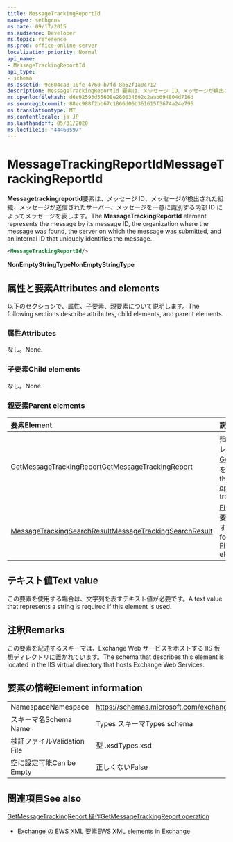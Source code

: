 ```yaml
---
title: MessageTrackingReportId
manager: sethgros
ms.date: 09/17/2015
ms.audience: Developer
ms.topic: reference
ms.prod: office-online-server
localization_priority: Normal
api_name:
- MessageTrackingReportId
api_type:
- schema
ms.assetid: 9c604ca3-10fe-4760-b7fd-8b52f1a0c712
description: MessageTrackingReportId 要素は、メッセージ ID、メッセージが検出された組織、メッセージが送信されたサーバー、メッセージを一意に識別する内部 ID によってメッセージを表します。
ms.openlocfilehash: d6e92593d55608e260634602c2aab694804d716d
ms.sourcegitcommit: 88ec988f2bb67c1866d06b361615f3674a24e795
ms.translationtype: MT
ms.contentlocale: ja-JP
ms.lasthandoff: 05/31/2020
ms.locfileid: "44460597"
---
```

# <a name="messagetrackingreportid"></a><span data-ttu-id="a3f0a-103">MessageTrackingReportId</span><span class="sxs-lookup"><span data-stu-id="a3f0a-103">MessageTrackingReportId</span></span>

<span data-ttu-id="a3f0a-104">**Messagetrackingreportid**要素は、メッセージ ID、メッセージが検出された組織、メッセージが送信されたサーバー、メッセージを一意に識別する内部 ID によってメッセージを表します。</span><span class="sxs-lookup"><span data-stu-id="a3f0a-104">The **MessageTrackingReportId** element represents the message by its message ID, the organization where the message was found, the server on which the message was submitted, and an internal ID that uniquely identifies the message.</span></span> 
  
```XML
<MessageTrackingReportId/>
```

 <span data-ttu-id="a3f0a-105">**NonEmptyStringType**</span><span class="sxs-lookup"><span data-stu-id="a3f0a-105">**NonEmptyStringType**</span></span>
## <a name="attributes-and-elements"></a><span data-ttu-id="a3f0a-106">属性と要素</span><span class="sxs-lookup"><span data-stu-id="a3f0a-106">Attributes and elements</span></span>

<span data-ttu-id="a3f0a-107">以下のセクションで、属性、子要素、親要素について説明します。</span><span class="sxs-lookup"><span data-stu-id="a3f0a-107">The following sections describe attributes, child elements, and parent elements.</span></span>
  
### <a name="attributes"></a><span data-ttu-id="a3f0a-108">属性</span><span class="sxs-lookup"><span data-stu-id="a3f0a-108">Attributes</span></span>

<span data-ttu-id="a3f0a-109">なし。</span><span class="sxs-lookup"><span data-stu-id="a3f0a-109">None.</span></span>
  
### <a name="child-elements"></a><span data-ttu-id="a3f0a-110">子要素</span><span class="sxs-lookup"><span data-stu-id="a3f0a-110">Child elements</span></span>

<span data-ttu-id="a3f0a-111">なし。</span><span class="sxs-lookup"><span data-stu-id="a3f0a-111">None.</span></span>
  
### <a name="parent-elements"></a><span data-ttu-id="a3f0a-112">親要素</span><span class="sxs-lookup"><span data-stu-id="a3f0a-112">Parent elements</span></span>

|<span data-ttu-id="a3f0a-113">**要素**</span><span class="sxs-lookup"><span data-stu-id="a3f0a-113">**Element**</span></span>|<span data-ttu-id="a3f0a-114">**説明**</span><span class="sxs-lookup"><span data-stu-id="a3f0a-114">**Description**</span></span>|
|:-----|:-----|
|[<span data-ttu-id="a3f0a-115">GetMessageTrackingReport</span><span class="sxs-lookup"><span data-stu-id="a3f0a-115">GetMessageTrackingReport</span></span>](getmessagetrackingreport.md) <br/> |<span data-ttu-id="a3f0a-116">指定された ID の完全なメッセージ追跡レポートを取得する[Getmessagetrackingreport 操作](getmessagetrackingreport-operation.md)の要求を含みます。</span><span class="sxs-lookup"><span data-stu-id="a3f0a-116">Contains the request for the [GetMessageTrackingReport operation](getmessagetrackingreport-operation.md) to retrieve the full message tracking report for the specified ID.</span></span>  <br/> |
|[<span data-ttu-id="a3f0a-117">MessageTrackingSearchResult</span><span class="sxs-lookup"><span data-stu-id="a3f0a-117">MessageTrackingSearchResult</span></span>](messagetrackingsearchresult.md) <br/> |<span data-ttu-id="a3f0a-118">[Findmessagetrackingreportresponse](findmessagetrackingreportresponse.md)要素の単一メッセージ結果を格納します。</span><span class="sxs-lookup"><span data-stu-id="a3f0a-118">Contains a single message result for a [FindMessageTrackingReportResponse](findmessagetrackingreportresponse.md) element.</span></span>  <br/> |
   
## <a name="text-value"></a><span data-ttu-id="a3f0a-119">テキスト値</span><span class="sxs-lookup"><span data-stu-id="a3f0a-119">Text value</span></span>

<span data-ttu-id="a3f0a-120">この要素を使用する場合は、文字列を表すテキスト値が必要です。</span><span class="sxs-lookup"><span data-stu-id="a3f0a-120">A text value that represents a string is required if this element is used.</span></span>
  
## <a name="remarks"></a><span data-ttu-id="a3f0a-121">注釈</span><span class="sxs-lookup"><span data-stu-id="a3f0a-121">Remarks</span></span>

<span data-ttu-id="a3f0a-122">この要素を記述するスキーマは、Exchange Web サービスをホストする IIS 仮想ディレクトリに置かれています。</span><span class="sxs-lookup"><span data-stu-id="a3f0a-122">The schema that describes this element is located in the IIS virtual directory that hosts Exchange Web Services.</span></span>
  
## <a name="element-information"></a><span data-ttu-id="a3f0a-123">要素の情報</span><span class="sxs-lookup"><span data-stu-id="a3f0a-123">Element information</span></span>

|||
|:-----|:-----|
|<span data-ttu-id="a3f0a-124">Namespace</span><span class="sxs-lookup"><span data-stu-id="a3f0a-124">Namespace</span></span>  <br/> |https://schemas.microsoft.com/exchange/services/2006/types  <br/> |
|<span data-ttu-id="a3f0a-125">スキーマ名</span><span class="sxs-lookup"><span data-stu-id="a3f0a-125">Schema Name</span></span>  <br/> |<span data-ttu-id="a3f0a-126">Types スキーマ</span><span class="sxs-lookup"><span data-stu-id="a3f0a-126">Types schema</span></span>  <br/> |
|<span data-ttu-id="a3f0a-127">検証ファイル</span><span class="sxs-lookup"><span data-stu-id="a3f0a-127">Validation File</span></span>  <br/> |<span data-ttu-id="a3f0a-128">型 .xsd</span><span class="sxs-lookup"><span data-stu-id="a3f0a-128">Types.xsd</span></span>  <br/> |
|<span data-ttu-id="a3f0a-129">空に設定可能</span><span class="sxs-lookup"><span data-stu-id="a3f0a-129">Can be Empty</span></span>  <br/> |<span data-ttu-id="a3f0a-130">正しくない</span><span class="sxs-lookup"><span data-stu-id="a3f0a-130">False</span></span>  <br/> |
   
## <a name="see-also"></a><span data-ttu-id="a3f0a-131">関連項目</span><span class="sxs-lookup"><span data-stu-id="a3f0a-131">See also</span></span>



[<span data-ttu-id="a3f0a-132">GetMessageTrackingReport 操作</span><span class="sxs-lookup"><span data-stu-id="a3f0a-132">GetMessageTrackingReport operation</span></span>](getmessagetrackingreport-operation.md)


- [<span data-ttu-id="a3f0a-133">Exchange の EWS XML 要素</span><span class="sxs-lookup"><span data-stu-id="a3f0a-133">EWS XML elements in Exchange</span></span>](ews-xml-elements-in-exchange.md)

